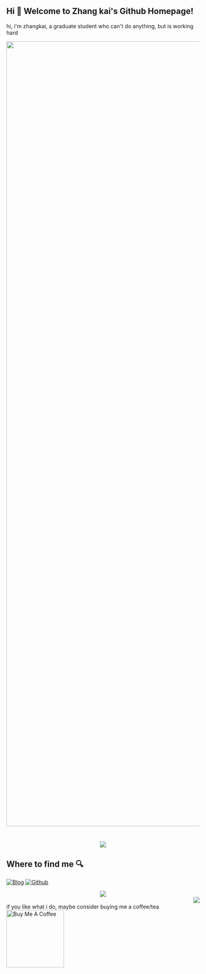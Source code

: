 ## Hi 🎉 Welcome to Zhang kai's Github Homepage!
hi, i'm zhangkai, a graduate student who can't do anything, but is working hard
<div align="center"><img src="https://cdn.jsdelivr.net/gh/yang-tian-hub/yang-tian-hub/assets/github-contribution-grid-snake.svg" width="2048" /></div>
<h1 align="center"> <a href="https://blog.ytadx.cn/"> <img src="https://readme-typing-svg.herokuapp.com/?lines=时刻保持客气!&center=true&size=27"> </a> </h1>



## Where to find me 🔍 

<p><a href="[https://blog.ytadx.cn](https://blog.csdn.net/m0_47005029?spm=1018.2226.3001.5343)" target="_blank"><img alt="Blog" src="https://img.shields.io/badge/Blog-%23FF4088.svg?&style=for-the-badge&logo=hugo&logoColor=white" /></a> <a href="https://github.com/zhang-kai-123" target="_blank"><img alt="Github" src="https://img.shields.io/badge/GitHub-%2312100E.svg?&style=for-the-badge&logo=Github&logoColor=white" /></a> 
</p>

<div align="center"> <img src="https://activity-graph.herokuapp.com/graph?username=sun0225SUN&theme=xcode" /> </div>

<a href="https://github.com/bubbliiiing">
<img align="right" src="https://github-readme-stats.vercel.app/api?username=bubbliiiing&theme=dracula&show_icons=true&icon_color=CE1D2D&text_color=718096&bg_color=ffffff&hide_title=true">
</a>


<br />
 if you like what i do, maybe consider buying me a coffee/tea 
<br />
<a href="https://www.buymeacoffee.com/abhisheknaiidu" target="_blank"><img src="https://cdn.buymeacoffee.com/buttons/v2/default-red.png" alt="Buy Me A Coffee" width="150" ></a>
